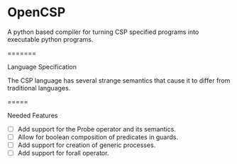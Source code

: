 OpenCSP
=======

A python based compiler for turning CSP specified programs into executable python programs.

=======

Language Specification

The CSP language has several strange semantics that cause it to differ from traditional
languages. 

=====

Needed Features

- [ ] Add support for the Probe operator and its semantics.
- [ ] Allow for boolean composition of predicates in guards.
- [ ] Add support for creation of generic processes.
- [ ] Add support for forall operator.
